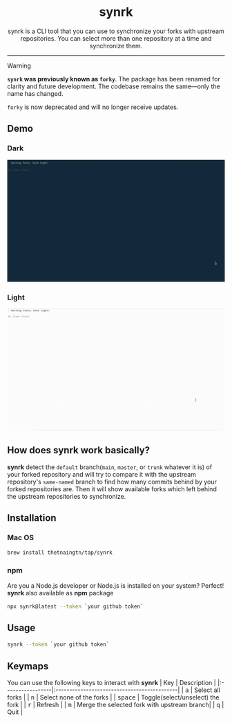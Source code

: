 <h1 align="center">
    synrk
</h1>
<p align="center">
    synrk is a CLI tool that you can use to synchronize your forks with upstream repositories. You can select more than one repository at a time and synchronize them.
</p>

----



>[!warning]
> **`synrk` was previously known as `forky`**. The package has been renamed for clarity and future development. The codebase remains the same—only the name has changed.  
>  
> `forky` is now deprecated and will no longer receive updates.



## Demo
### Dark
![forky-dark](./forky-dark.gif)
### Light
![forky-light](./forky-light.gif)
## How does synrk work basically?
**synrk** detect the `default` branch(`main`, `master`, or `trunk` whatever it is) of your forked repository and will try to compare it with the upstream repository's `same-named` branch to find how many commits behind by your forked repositories are. Then it will show available forks which left behind the upstream repositories to synchronize.
## Installation
### Mac OS
```sh
brew install thetnaingtn/tap/synrk
```
### npm
Are you a Node.js developer or Node.js is installed on your system? Perfect! **synrk** also available as **npm** package
```sh
npx synrk@latest --token `your github token`
```

## Usage
```sh
synrk --token `your github token`
```
## Keymaps
You can use the following keys to interact with **synrk**
| Key              | Description                                 |
|:-----------------|:--------------------------------------------|
| <kbd>a</kbd>     | Select all forks                            |
| <kbd>n</kbd>     | Select none of the forks                    |
| <kbd>space</kbd> | Toggle(select/unselect) the fork            |
| <kbd>r</kbd>     | Refresh                                     |
| <kbd>m</kbd>     | Merge the selected fork with upstream branch|
| <kbd>q</kbd>     | Quit                                        |
